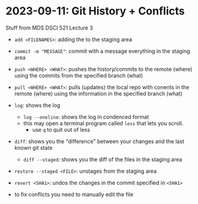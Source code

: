# 2023-09-11: Git History + Conflicts

Stuff from MDS DSCI 521 Lecture 3

- `add <FILENAMES>`: adding the <FILENAMES> to the staging area
- `commit -m "MESSAGE"`: commit with a message everything in the staging area
- `push <WHERE> <WHAT>`: pushes the history/commits to the remote (where) using the commits from the specified branch (what)
- `pull <WHERE> <WHAT>`: pulls (updates) the local repo with conents in the remote (where) using the information in the specified branch (what)

- `log`: shows the log
    - `log --oneline`: shows the log in condenced format
    - this may open a terminal program called `less` that lets you scroll.
      - use `q` to quit out of less

- `diff`: shows you the "difference" between your changes and the last known git state
  - `diff --staged`: shows you the diff of the files in the staging area

- `restore --staged <FILE>`: unstages <FILE> from the staging area

- `revert <SHA1>`: undos the changes in the commit specified in `<SHA1>`

- to fix conflicts you need to manually edit the file

